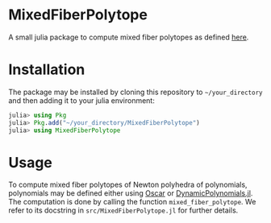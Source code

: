 # MixedFiberPolytope

A small julia package to compute mixed fiber polytopes as defined
[here](https://link.springer.com/article/10.1007/s11853-008-0015-2).

# Installation

The package may be installed by cloning this repository to `~/your_directory`
and then adding it to your julia environment:

```julia
julia> using Pkg
julia> Pkg.add("~/your_directory/MixedFiberPolytope")
julia> using MixedFiberPolytope
```

# Usage

To compute mixed fiber polytopes of Newton polyhedra of polynomials,
polynomials may be defined either using
[Oscar](https://www.oscar-system.org/) or
[DynamicPolynomials.jl](https://github.com/JuliaAlgebra/DynamicPolynomials.jl). The
computation is done by calling the function `mixed_fiber_polytope`. We
refer to its docstring in `src/MixedFiberPolytope.jl` for further
details.
